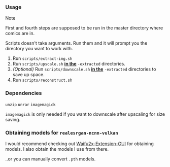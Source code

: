 ### Usage

> [!NOTE]
> First and fourth steps are supposed to be run in the master directory where comics are in.
>
> Scripts doesn't take arguments. Run them and it will prompt you the directory you want to work with.

1. Run ``scripts/extract-img.sh``
2. Run ``scripts/upscale.sh`` <ins>**in the**</ins> ``-extracted`` directories.
3. _(Optional)_ Run ``scripts/downscale.sh`` <ins>**in the**</ins> ``-extracted`` directories to save up space.
4. Run ``scripts/reconstruct.sh``

### Dependencies
``unzip`` ``unrar`` ``imagemagick``

``imagemagick`` is only needed if you want to downscale after upscaling for size saving.

### Obtaining models for ``realesrgan-ncnn-vulkan``
I would recommend checking out [Waifu2x-Extension-GUI](https://github.com/AaronFeng753/Waifu2x-Extension-GUI) for obtaining models.
I also obtain the models I use from there.

..or you can manually convert ``.pth`` models.
